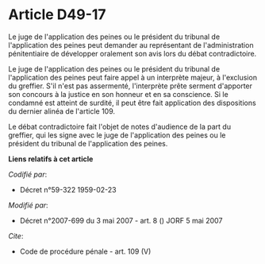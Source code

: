# Article D49-17

Le juge de l'application des peines ou le président du tribunal de l'application des peines peut demander au représentant de
l'administration pénitentiaire de développer oralement son avis lors du débat contradictoire. 

Le juge de l'application des peines ou le président du tribunal de l'application des peines peut faire appel à un interprète
majeur, à l'exclusion du greffier. S'il n'est pas assermenté, l'interprète prête serment d'apporter son concours à la justice
en son honneur et en sa conscience. Si le condamné est atteint de surdité, il peut être fait application des dispositions du
dernier alinéa de l'article 109. 

Le débat contradictoire fait l'objet de notes d'audience de la part du greffier, qui les signe avec le juge de l'application
des peines ou le président du tribunal de l'application des peines.

**Liens relatifs à cet article**

_Codifié par_:

  - Décret n°59-322 1959-02-23

_Modifié par_:

  - Décret n°2007-699 du 3 mai 2007 - art. 8 () JORF 5 mai 2007

_Cite_:

  - Code de procédure pénale - art. 109 (V)
